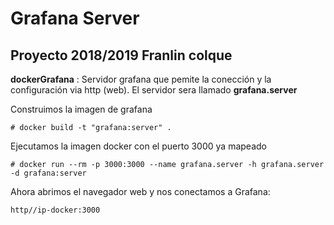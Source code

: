 # Grafana Server 
## Proyecto 2018/2019 Franlin colque

**dockerGrafana** : Servidor grafana que pemite
  la conección y la configuración via http (web). El servidor sera llamado **grafana.server**

Construimos la imagen de grafana 

```
# docker build -t "grafana:server" .
```

Ejecutamos la imagen docker con el puerto 3000 ya mapeado

```
# docker run --rm -p 3000:3000 --name grafana.server -h grafana.server -d grafana:server
```

Ahora abrimos el navegador web y nos conectamos a Grafana:

```
http//ip-docker:3000
```


